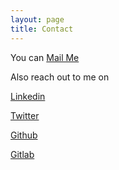 ```yaml
---
layout: page
title: Contact
---
```


You can [Mail Me](mailto:dasasathyan@gmail.com)

Also reach out to me on

[Linkedin](https://www.linkedin.com/in/dasasathyan/)

[Twitter](https://twitter.com/dasasathyan)

[Github](https://github.com/dasasathyan/)

[Gitlab](https://gitlab.com/dasasathyan)

